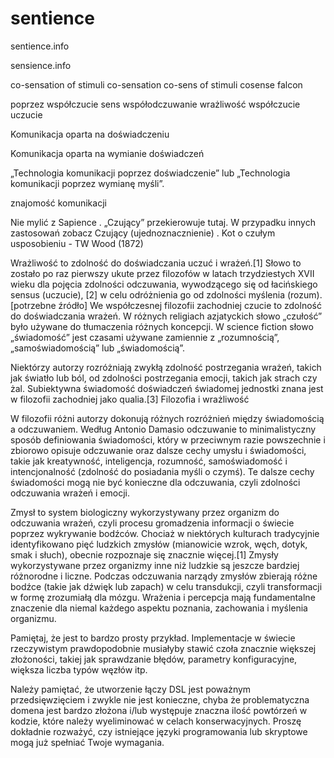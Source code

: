 # sentience
sentience.info

sensience.info

co-sensation of stimuli
co-sensation
co-sens of stimuli
cosense
falcon 


poprzez
współczucie
sens
współodczuwanie
wrażliwość
współczucie
uczucie

Komunikacja oparta na doświadczeniu

Komunikacja oparta na wymianie doświadczeń

  „Technologia komunikacji poprzez doświadczenie” lub „Technologia komunikacji poprzez wymianę myśli”.

znajomość komunikacji

Nie mylić z Sapience .
„Czujący” przekierowuje tutaj. W przypadku innych zastosowań zobacz Czujący (ujednoznacznienie) .
Kot o czułym usposobieniu - TW Wood (1872)

Wrażliwość to zdolność do doświadczania uczuć i wrażeń.[1] Słowo to zostało po raz pierwszy ukute przez filozofów w latach trzydziestych XVII wieku dla pojęcia zdolności odczuwania, wywodzącego się od łacińskiego sensus (uczucie), [2] w celu odróżnienia go od zdolności myślenia (rozum). [potrzebne źródło] We współczesnej filozofii zachodniej czucie to zdolność do doświadczania wrażeń. W różnych religiach azjatyckich słowo „czułość” było używane do tłumaczenia różnych koncepcji. W science fiction słowo „świadomość” jest czasami używane zamiennie z „rozumnością”, „samoświadomością” lub „świadomością”.

Niektórzy autorzy rozróżniają zwykłą zdolność postrzegania wrażeń, takich jak światło lub ból, od zdolności postrzegania emocji, takich jak strach czy żal. Subiektywna świadomość doświadczeń świadomej jednostki znana jest w filozofii zachodniej jako qualia.[3]
Filozofia i wrażliwość

W filozofii różni autorzy dokonują różnych rozróżnień między świadomością a odczuwaniem. Według Antonio Damasio odczuwanie to minimalistyczny sposób definiowania świadomości, który w przeciwnym razie powszechnie i zbiorowo opisuje odczuwanie oraz dalsze cechy umysłu i świadomości, takie jak kreatywność, inteligencja, rozumność, samoświadomość i intencjonalność (zdolność do posiadania myśli o czymś). Te dalsze cechy świadomości mogą nie być konieczne dla odczuwania, czyli zdolności odczuwania wrażeń i emocji.

Zmysł to system biologiczny wykorzystywany przez organizm do odczuwania wrażeń, czyli procesu gromadzenia informacji o świecie poprzez wykrywanie bodźców. Chociaż w niektórych kulturach tradycyjnie identyfikowano pięć ludzkich zmysłów (mianowicie wzrok, węch, dotyk, smak i słuch), obecnie rozpoznaje się znacznie więcej.[1] Zmysły wykorzystywane przez organizmy inne niż ludzkie są jeszcze bardziej różnorodne i liczne. Podczas odczuwania narządy zmysłów zbierają różne bodźce (takie jak dźwięk lub zapach) w celu transdukcji, czyli transformacji w formę zrozumiałą dla mózgu. Wrażenia i percepcja mają fundamentalne znaczenie dla niemal każdego aspektu poznania, zachowania i myślenia organizmu.

Pamiętaj, że jest to bardzo prosty przykład. Implementacje w świecie rzeczywistym prawdopodobnie musiałyby stawić czoła znacznie większej złożoności, takiej jak sprawdzanie błędów, parametry konfiguracyjne, większa liczba typów węzłów itp.

Należy pamiętać, że utworzenie łączy DSL jest poważnym przedsięwzięciem i zwykle nie jest konieczne, chyba że problematyczna domena jest bardzo złożona i/lub występuje znaczna ilość powtórzeń w kodzie, które należy wyeliminować w celach konserwacyjnych. Proszę dokładnie rozważyć, czy istniejące języki programowania lub skryptowe mogą już spełniać Twoje wymagania.
